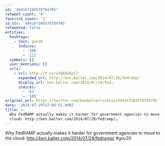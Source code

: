 ```yaml
---
id: '494167184579784705'
retweet_count: '4'
favorite_count: '3'
id_str: '494167184579784705'
retweeted: false
entities:
  hashtags:
    - text: gov20
      indices:
        - '106'
        - '112'
  symbols: []
  user_mentions: []
  urls:
    - url: http://t.co/wYQADGKpC2
      expanded_url: http://ben.balter.com/2014/07/29/fedramp/
      display_url: ben.balter.com/2014/07/29/fed…
      indices:
        - '83'
        - '105'
original_url: https://twitter.com/benbalter/status/494167184579784705
date: '2014-07-29T17:06:52.000Z'
title: >-
  Why FedRAMP actually makes it harder for government agencies to move to the
  cloud: http://ben.balter.com/2014/07/29/fedramp/…
---
```


Why FedRAMP actually makes it harder for government agencies to move to the cloud: http://ben.balter.com/2014/07/29/fedramp/ #gov20